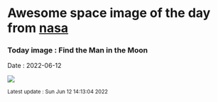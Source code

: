 
# Awesome space image of the day from [nasa](https://api.nasa.gov/)

### Today image : Find the Man in the Moon

Date : 2022-06-12


![](https://apod.nasa.gov/apod/image/1602/ManInMoon_Caxete_1080.jpg)

<small>Latest update : Sun Jun 12 14:13:04 2022</small>


